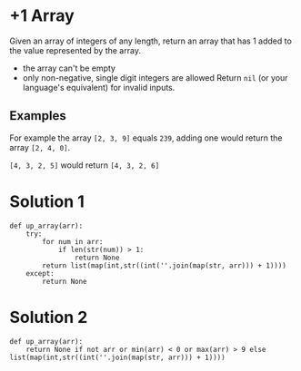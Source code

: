 # +1 Array
Given an array of integers of any length, return an array that has 1 added to the value represented by the array.
* the array can't be empty
* only non-negative, single digit integers are allowed
Return `nil` (or your language's equivalent) for invalid inputs.

## Examples
For example the array `[2, 3, 9]` equals `239`, adding one would return the array `[2, 4, 0]`.

`[4, 3, 2, 5]` would return `[4, 3, 2, 6]`

# Solution 1
```
def up_array(arr):
    try:
        for num in arr:
            if len(str(num)) > 1:
                return None
        return list(map(int,str((int(''.join(map(str, arr))) + 1))))
    except:
        return None
```
# Solution 2
```
def up_array(arr):
    return None if not arr or min(arr) < 0 or max(arr) > 9 else list(map(int,str((int(''.join(map(str, arr))) + 1))))
```
